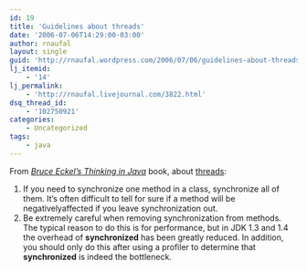 ```yaml
---
id: 19
title: 'Guidelines about threads'
date: '2006-07-06T14:29:00-03:00'
author: rnaufal
layout: single
guid: 'http://rnaufal.wordpress.com/2006/07/06/guidelines-about-threads/'
lj_itemid:
    - '14'
lj_permalink:
    - 'http://rnaufal.livejournal.com/3822.html'
dsq_thread_id:
    - '102750921'
categories:
    - Uncategorized
tags:
    - java
---
```


From *[Bruce Eckel’s Thinking in Java](http://mindview.net/Books/TIJ4)* book, about [threads](http://en.wikipedia.org/wiki/Thread_%28computer_science%29):

1. If you need to synchronize one method in a class, synchronize all of them. It’s often difficult to tell for sure if a method will be negativelyaffected if you leave synchronization out.
2. Be extremely careful when removing synchronization from methods. The typical reason to do this is for performance, but in JDK 1.3 and 1.4 the overhead of **synchronized** has been greatly reduced. In addition, you should only do this after using a profiler to determine that **synchronized** is indeed the bottleneck.